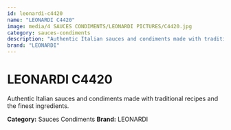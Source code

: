 ```yaml
---
id: leonardi-c4420
name: "LEONARDI C4420"
image: media/4 SAUCES CONDIMENTS/LEONARDI PICTURES/C4420.jpg
category: sauces-condiments
description: "Authentic Italian sauces and condiments made with traditional recipes and the finest ingredients."
brand: "LEONARDI"
---
```


# LEONARDI C4420

Authentic Italian sauces and condiments made with traditional recipes and the finest ingredients.

**Category:** Sauces Condiments
**Brand:** LEONARDI
